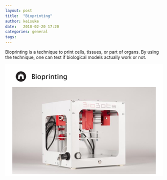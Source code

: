 ```yaml
---
layout: post
title:  "Bioprinting"
author: keisuke
date:   2018-02-20 17:20
categories: general
tags:
---
```

Bioprinting is a technique to print cells, tissues, or part of organs.
By using the technique, one can test if biological models actually work or not.


![Image of Bioprinting](/images/bioprinting.jpeg)
